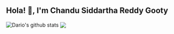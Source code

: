 ## Hola! 👋, I'm Chandu Siddartha Reddy Gooty

  <img align="center" src="https://github-readme-stats.vercel.app/api/top-langs/?username=dariomejia&title_color=fff&text_color=9f9f9f&bg_color=151515&hide=jupyter%20notebook" alt="Dario's github stats" />



  <img align="center" src="https://github-readme-stats.vercel.app/api?username=dariomejia&hide=issues&count_private=true&show_icons=true&title_color=fff&icon_color=79ff97&text_color=9f9f9f&bg_color=151515&line_height=40" />

<!--
**DarioMejia/DarioMejia** is a ✨ _special_ ✨ repository because its `README.md` (this file) appears on your GitHub profile.

Here are some ideas to get you started:

- 🔭 I’m currently working on ...
- 🌱 I’m currently learning ...
- 👯 I’m looking to collaborate on ...
- 🤔 I’m looking for help with ...
- 💬 Ask me about ...
- 📫 How to reach me: ...
- 😄 Pronouns: ...
- ⚡ Fun fact: ...
-->
